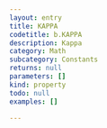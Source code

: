 ```yaml
---
layout: entry
title: KAPPA
codetitle: b.KAPPA
description: Kappa
category: Math
subcategory: Constants
returns: null
parameters: []
kind: property
todo: null
examples: []

---
```

